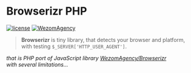 # Browserizr PHP

[![license](https://img.shields.io/badge/License-MIT-blue.svg)](https://github.com/dutchenkoOleg/node-w3c-validator/blob/master/LICENSE)
[![WezomAgency](https://img.shields.io/badge/wezom-agency-red.svg)](https://github.com/WezomAgency)

> **Browserizr** is tiny library, that detects your browser and platform,  
> with testing `$_SERVER['HTTP_USER_AGENT']`.

_that is PHP port of JavaScript library [WezomAgency/Browserizr](https://github.com/WezomAgency/browserizr)  
with several limitations..._
